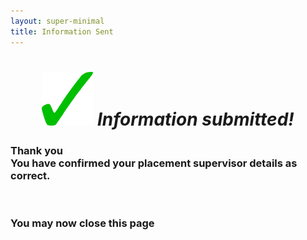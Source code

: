 ```yaml
---
layout: super-minimal
title: Information Sent
---
```

<script>
var hashParams = window.location.hash.substr(1).split('&'); // substr(1) to remove the `#`
for(var i = 0; i < hashParams.length; i++){
    var p = hashParams[i].split('=');
    document.getElementById(p[0]).value = decodeURIComponent(p[1]);;
}
</script>

<div class="text-center">
  <h1 style="text-align: center;"><img style="font-size: 14px;" src="https://github.com/b-kennedy0/b-kennedy0.github.io/blob/master/assets/img/greentick.png?raw=true" alt="" width="82" height="86" />&nbsp;<em>Information submitted!</em></h1>
  <h3>Thank you<br>You have confirmed your placement supervisor details as correct.</h3>
  <div id="name"> </div>
  <p>&nbsp;</p>
  <h3>You may now close this page</h3>
</div>
